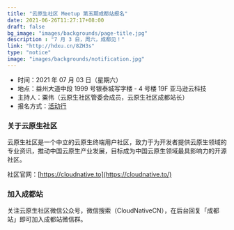 ```yaml
---
title: "云原生社区 Meetup 第五期成都站报名"
date: 2021-06-26T11:27:17+08:00
draft: false
bg_image: "images/backgrounds/page-title.jpg"
description : "7 月 3 日，周六，成都见！"
link: "http://hdxu.cn/8ZH3s"
type: "notice"
image: "images/backgrounds/notification.jpg"
---
```


- 时间：2021 年 07 月 03 日（星期六）
- 地点：益州大道中段 1999 号银泰城写字楼 - 4 号楼 19F 亚马逊云科技
- 主持人：粟伟（云原生社区管委会成员，云原生社区成都站长）
- 报名方式：[活动行](http://hdxu.cn/8ZH3s)

### 关于云原生社区

云原生社区是一个中立的云原生终端用户社区，致力于为开发者提供云原生领域的专业资讯，推动中国云原生产业发展，目标成为中国云原生领域最具影响力的开源社区。

社区官网：[https://cloudnative.to](https://cloudnative.to/)

### 加入成都站

关注云原生社区微信公众号，微信搜索（CloudNativeCN），在后台回复「成都站」即可加入成都站微信群。
